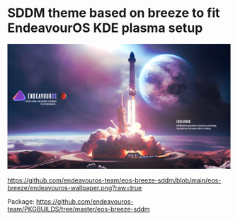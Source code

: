 # SDDM theme based on breeze to fit EndeavourOS KDE plasma setup

![preview.png](https://github.com/endeavouros-team/eos-breeze-sddm/blob/main/eos-breeze/endeavouros-wallpaper.png?raw=true)

https://github.com/endeavouros-team/eos-breeze-sddm/blob/main/eos-breeze/endeavouros-wallpaper.png?raw=true

Package: https://github.com/endeavouros-team/PKGBUILDS/tree/master/eos-breeze-sddm
